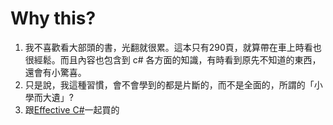 # Why this?
1. 我不喜歡看大部頭的書，光翻就很累。這本只有290頁，就算帶在車上時看也很經鬆。而且內容也包含到 c# 各方面的知識，有時看到原先不知道的東西，還會有小驚喜。
2. 只是說，我這種習慣，會不會學到的都是片斷的，而不是全面的，所謂的「小學而大遺」?
3. 跟[Effective C#](../Effective&#32;C%23/ReadMe.md)一起買的
